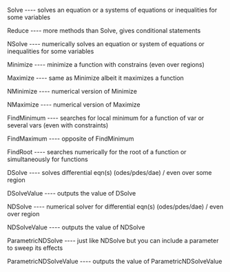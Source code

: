 Solve ---- solves an equation or a systems of equations or inequalities for
           some variables

Reduce ---- more methods than Solve, gives conditional statements

NSolve ---- numerically solves an equation or system of equations or inequalities for
            some variables

Minimize ---- minimize a function with constrains (even over regions)

Maximize ---- same as Minimize albeit it maximizes a function 

NMinimize ---- numerical version of Minimize

NMaximize ---- numerical version of Maximize

FindMinimum ---- searches for local minimum for a function of var or several vars 
                 (even with constraints)

FindMaximum ---- opposite of FindMinimum

FindRoot ---- searches numerically for the root of a function or simultaneously for
              functions

DSolve ---- solves differential eqn(s) (odes/pdes/dae) / even over some region

DSolveValue ---- outputs the value of DSolve

NDSolve ---- numerical solver for differential eqn(s) (odes/pdes/dae) / even over
             region

NDSolveValue ---- outputs the value of NDSolve

ParametricNDSolve ---- just like NDSolve but you can include a parameter to sweep
                       its effects

ParametricNDSolveValue ---- outputs the value of ParametricNDSolveValue



